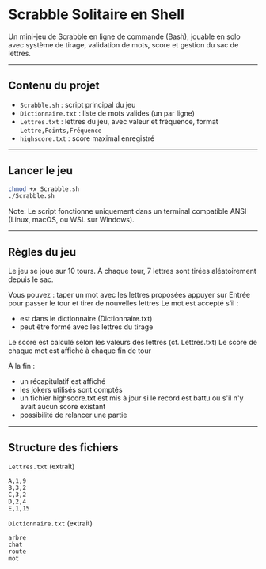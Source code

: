 # Scrabble Solitaire en Shell

Un mini-jeu de Scrabble en ligne de commande (Bash), jouable en solo avec système de tirage, validation de mots, score et gestion du sac de lettres.

---

## Contenu du projet

- `Scrabble.sh` : script principal du jeu
- `Dictionnaire.txt` : liste de mots valides (un par ligne)
- `Lettres.txt` : lettres du jeu, avec valeur et fréquence, format `Lettre,Points,Fréquence`
- `highscore.txt` : score maximal enregistré

---

## Lancer le jeu

```bash
chmod +x Scrabble.sh
./Scrabble.sh
```

Note: Le script fonctionne uniquement dans un terminal compatible ANSI (Linux, macOS, ou WSL sur Windows).

---

## Règles du jeu

Le jeu se joue sur 10 tours.
À chaque tour, 7 lettres sont tirées aléatoirement depuis le sac.

Vous pouvez :
taper un mot avec les lettres proposées
appuyer sur Entrée pour passer le tour et tirer de nouvelles lettres
Le mot est accepté s’il :
 - est dans le dictionnaire (Dictionnaire.txt)
 - peut être formé avec les lettres du tirage

Le score est calculé selon les valeurs des lettres (cf. Lettres.txt)
Le score de chaque mot est affiché à chaque fin de tour

À la fin :
 - un récapitulatif est affiché
 - les jokers utilisés sont comptés
 - un fichier highscore.txt est mis à jour si le record est battu ou s'il n'y avait aucun score existant
 - possibilité de relancer une partie

---

## Structure des fichiers

`Lettres.txt` (extrait)

```
A,1,9
B,3,2
C,3,2
D,2,4
E,1,15
```

`Dictionnaire.txt` (extrait)

```
arbre
chat
route
mot
```
